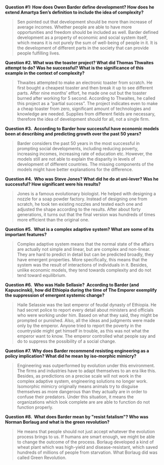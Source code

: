 __Question #1: How does Owen Barder define development? How does he extend Amartya Sen’s definition to include the idea of complexity?__

> Sen pointed out that development should be more than increase of average incomes. Whether people are able to have more opportunities and freedom should be included as well. Barder defined development as a property of economic and social system itself, which means it is not purely the sum of well-being of people in it. It is the development of different parts in the society that can provide people fulfilling lives.


__Question #2. What was the toaster project? What did Thomas Thwaites attempt to do? Was he successful? What is the significance of this example in the context of complexity?__

> Thwaites attempted to make an electronic toaster from scratch. He first bought a cheapest toaster and then break it up to see different parts. 
After nine months’ effort, he made one out but the toaster burned after working for 5 second. According to Thwaites, he called this project as a “partial success”. The project indicates even to make a cheap toaster from zero, significant amount of technologies and knowledge are needed. 
Supplies from different fields are necessary, therefore the idea of development should for all, not a single firm.


__Question #3.  According to Barder how successful have economic models been at describing and predicting growth over the past 50 years?__

> Barder considers the past 50 years in the most successful in prompting social developments, including reducing poverty, increasing incomes, increasing rate of education etc. 
However, the models still are not able to explain the disparity in levels of development of different countries. 
The missing components of the models might have better explanations for the difference.


__Question #4.  Who was Steve Jones? What did he do at uni-lever? Was he successful? How significant were his results?__

> Jones is a famous evolutionary biologist. He helped with designing a nozzle for a soap powder factory. Instead of designing one from scratch, he took ten existing nozzles and tested each one and adjusted the shape according to the results. 
After about forty generations, it turns out that the final version was hundreds of times more efficient than the original one.


__Question #5.  What is a complex adaptive system? What are some of its important features?__

> Complex adaptive system means that the normal state of the affairs are actually not simple and linear, but are complex and non-linear. They are hard to predict in detail but can be predicted broadly, they have emergent properties. More specifically, this means that the system was the result of interactions of individuals in it. Besides, unlike economic models, they tend towards complexity and do not tend toward equilibrium.


__Question #6.  Who was Haile Sellasie?  According to Barder (and Kapuscinski), how did Ethiopia during the time of The Emporer exemplify the suppression of emergent systemic change?__

> Haile Selassie was the last emperor of feudal dynasty of Ethiopia. He had secret police to report every detail about ministers and officials who were working under him. Based on what they said, they might be prompted or punished. Also, all the ideas and judgments were made only by the emperor. Anyone tried to report the poverty in the countryside might get himself in trouble, as this was not what the emperor want to know. The emperor controlled what people say and do to suppress the possibility of a social change.


__Question #7. Why does Barder recommend resisting engineering as a policy implication? What did he mean by iso-morphic mimicry?__

> Engineering was outperformed by evolution under this environment. The firms and industries have to adapt themselves to an era like this. Besides, as predictions on a precise scale will not work in the complex adaptive system, engineering solutions no longer work. Isomorphic mimicry originally means animals try to disguise themselves as more dangerous than they actually are in order to confuse their predators. Under this situation, it means the organizations which look complete are are able to function do not function properly. 


__Question #8.  What does Barder mean by "resist fatalism"? Who was Norman Borlaug and what is the green revolution?__

> He means that people should not just accept whatever the evolution process brings to us. If humans are smart enough, we might be able to change the outcome of the process. Borlaug developed a kind of wheat plant which was high-yield and disease-resistant, which saved hundreds of millions of people from starvation. What Borlaug did was called Green Revolution.
